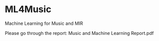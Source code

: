 # ML4Music
Machine Learning for Music and MIR

Please go through the report: Music and Machine Learning Report.pdf
